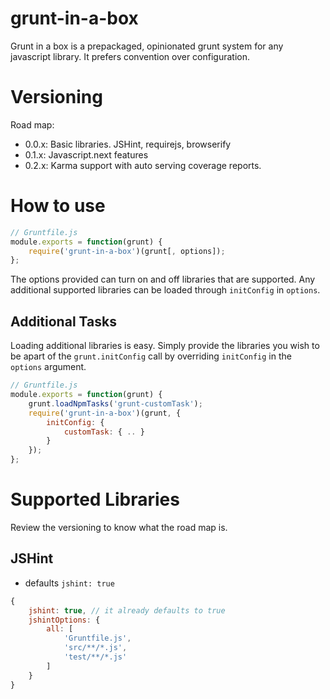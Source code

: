 grunt-in-a-box
==============

Grunt in a box is a prepackaged, opinionated grunt system for any javascript library.  It prefers convention over configuration.

Versioning
==========
Road map:
* 0.0.x: Basic libraries.  JSHint, requirejs, browserify
* 0.1.x: Javascript.next features
* 0.2.x: Karma support with auto serving coverage reports.

How to use
==========
```javascript
// Gruntfile.js
module.exports = function(grunt) {
    require('grunt-in-a-box')(grunt[, options]);
};
```

The options provided can turn on and off libraries that are supported. Any additional supported libraries can be loaded through
`initConfig` in `options`.

Additional Tasks
----------------
Loading additional libraries is easy.  Simply provide the libraries you wish to be apart of the `grunt.initConfig` call by overriding `initConfig` in the `options` argument.
```javascript
// Gruntfile.js
module.exports = function(grunt) {
    grunt.loadNpmTasks('grunt-customTask');
    require('grunt-in-a-box')(grunt, {
        initConfig: {
            customTask: { .. }
        }
    });
};
```

Supported Libraries
===================
Review the versioning to know what the road map is.

JSHint
--------
* defaults `jshint: true`
```javascript
{
    jshint: true, // it already defaults to true
    jshintOptions: {
        all: [
            'Gruntfile.js',
            'src/**/*.js',
            'test/**/*.js'
        ]
    }
}
```

